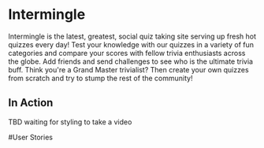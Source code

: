 # Intermingle
Intermingle is the latest, greatest, social quiz taking site serving up fresh hot quizzes every day! Test your knowledge with our quizzes in a variety of fun categories and compare your scores with fellow trivia enthusiasts across the globe. Add friends and send challenges to see who is the ultimate trivia buff. Think you're a Grand Master trivialist? Then create your own quizzes from scratch and try to stump the rest of the community!

## In Action
TBD waiting for styling to take a video

#User Stories
